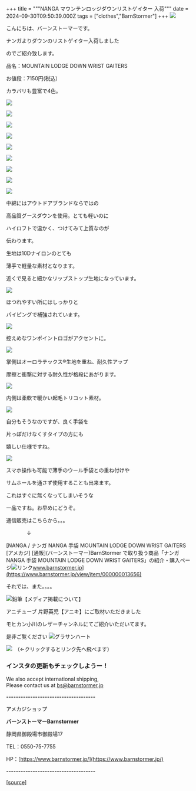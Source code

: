 +++
title = """NANGA マウンテンロッジダウンリストゲイター 入荷"""
date = 2024-09-30T09:50:39.000Z
tags = ["clothes","BarnStormer"]
+++
[![](https://stat.ameba.jp/user_images/20231023/16/barnstormer-go/b2/03/p/o0420015015354743273.png)](https://ameblo.jp/barnstormer-go/entry-12825670498.html)

こんにちは、バーンストーマーです。

ナンガよりダウンのリストゲイター入荷しました

のでご紹介致します。

品名：MOUNTAIN LODGE DOWN WRIST GAITERS

お値段：7150円(税込）

カラバリも豊富で4色。

[![](https://stat.ameba.jp/user_images/20240930/18/barnstormer-go/c1/ee/j/o0467070115492526674.jpg)](https://stat.ameba.jp/user_images/20240930/18/barnstormer-go/c1/ee/j/o0467070115492526674.jpg)

[![](https://stat.ameba.jp/user_images/20240930/18/barnstormer-go/65/65/j/o0467070115492526672.jpg)](https://stat.ameba.jp/user_images/20240930/18/barnstormer-go/65/65/j/o0467070115492526672.jpg)

[![](https://stat.ameba.jp/user_images/20240930/18/barnstormer-go/3c/4d/j/o0466070015492526968.jpg)](https://stat.ameba.jp/user_images/20240930/18/barnstormer-go/3c/4d/j/o0466070015492526968.jpg)

[![](https://stat.ameba.jp/user_images/20240930/18/barnstormer-go/86/b0/j/o0467070115492526668.jpg)](https://stat.ameba.jp/user_images/20240930/18/barnstormer-go/86/b0/j/o0467070115492526668.jpg)

[![](https://stat.ameba.jp/user_images/20240930/18/barnstormer-go/db/16/j/o0466070015492526966.jpg)](https://stat.ameba.jp/user_images/20240930/18/barnstormer-go/db/16/j/o0466070015492526966.jpg)

[![](https://stat.ameba.jp/user_images/20240930/18/barnstormer-go/b8/e3/j/o0467070115492526664.jpg)](https://stat.ameba.jp/user_images/20240930/18/barnstormer-go/b8/e3/j/o0467070115492526664.jpg)

[![](https://stat.ameba.jp/user_images/20240930/18/barnstormer-go/dd/84/j/o0466070015492526965.jpg)](https://stat.ameba.jp/user_images/20240930/18/barnstormer-go/dd/84/j/o0466070015492526965.jpg)

[![](https://stat.ameba.jp/user_images/20240930/18/barnstormer-go/be/b3/j/o0467070115492526795.jpg)](https://stat.ameba.jp/user_images/20240930/18/barnstormer-go/be/b3/j/o0467070115492526795.jpg)

[![](https://stat.ameba.jp/user_images/20240930/18/barnstormer-go/80/83/j/o0466070015492526964.jpg)](https://stat.ameba.jp/user_images/20240930/18/barnstormer-go/80/83/j/o0466070015492526964.jpg)

中綿にはアウトドアブランドならではの

高品質グースダウンを使用。とても軽いのに

ハイロフトで温かく、つけてみて上質なのが

伝わります。

生地は10Dナイロンのとても

薄手で軽量な素材となります。

近くで見ると細かなリップストップ生地になっています。

[![](https://stat.ameba.jp/user_images/20240930/18/barnstormer-go/ec/d8/j/o0466070015492526975.jpg)](https://stat.ameba.jp/user_images/20240930/18/barnstormer-go/ec/d8/j/o0466070015492526975.jpg)

ほつれやすい所にはしっかりと

パイピングで補強されています。

[![](https://stat.ameba.jp/user_images/20240930/18/barnstormer-go/05/9c/j/o0466070015492526972.jpg)](https://stat.ameba.jp/user_images/20240930/18/barnstormer-go/05/9c/j/o0466070015492526972.jpg)

控えめなワンポイントロゴがアクセントに。

[![](https://stat.ameba.jp/user_images/20240930/18/barnstormer-go/79/0d/j/o0466070015492526977.jpg)](https://stat.ameba.jp/user_images/20240930/18/barnstormer-go/79/0d/j/o0466070015492526977.jpg)

掌側はオーロラテックス®生地を重ね、耐久性アップ

摩擦と衝撃に対する耐久性が格段にあがります。

[![](https://stat.ameba.jp/user_images/20240930/18/barnstormer-go/c1/ef/j/o0466070015492526983.jpg)](https://stat.ameba.jp/user_images/20240930/18/barnstormer-go/c1/ef/j/o0466070015492526983.jpg)

内側は柔軟で暖かい起毛トリコット素材。

[![](https://stat.ameba.jp/user_images/20240930/18/barnstormer-go/e4/42/j/o0466070015492526979.jpg)](https://stat.ameba.jp/user_images/20240930/18/barnstormer-go/e4/42/j/o0466070015492526979.jpg)

自分もそうなのですが、良く手袋を

片っぽだけなくすタイプの方にも

嬉しい仕様ですね。

[![](https://stat.ameba.jp/user_images/20240930/18/barnstormer-go/4e/2d/j/o0466070015492526971.jpg)](https://stat.ameba.jp/user_images/20240930/18/barnstormer-go/4e/2d/j/o0466070015492526971.jpg)

スマホ操作も可能で薄手のウール手袋との重ね付けや

サムホールを通さず使用することも出来ます。

これはすぐに無くなってしまいそうな

一品ですね。お早めにどうぞ。

通信販売はこちらから。。。

　　　　↓

[NANGA / ナンガ NANGA 手袋 MOUNTAIN LODGE DOWN WRIST GAITERS \[アメカジ\] \[通販\](バーンストーマー)BarnStormer で取り扱う商品「ナンガ NANGA 手袋 MOUNTAIN LODGE DOWN WRIST GAITERS」の紹介・購入ページ![リンク](https://c.stat100.ameba.jp/ameblo/symbols/v3.20.0/svg/gray/editor_link.svg)www.barnstormer.jp](https://www.barnstormer.jp/view/item/000000013656)

それでは、また。。。。

![鉛筆](https://stat100.ameba.jp/blog/ucs/img/char/char3/519.png)【メディア掲載について】

アニチューブ 片野英児【アニキ】にご取材いただきました

モヒカン小川のレザーチャンネルにてご紹介いただいてます。

是非ご覧ください ![グラサンハート](https://stat100.ameba.jp/blog/ucs/img/char/char3/148.png)

[![](https://stat.ameba.jp/user_images/20230412/16/barnstormer-go/6a/23/p/o0108010815269242493.png)](https://www.instagram.com/barnstormer_daily/)　（←クリックするとリンク先へ飛べます）

### インスタの更新もチェックしようー！

We also accept international shipping,  
Please contact us at bs@barnstormer.jp

**\-------------------------------------**

アメカジショップ

**バーンストーマーBarnstormer**

静岡県御殿場市御殿場17

TEL：0550-75-7755

HP：[https://www.barnstormer.jp/](https://www.barnstormer.jp/)

**\-------------------------------------**

[[source]](https://ameblo.jp/barnstormer-go/entry-12869509160.html)
